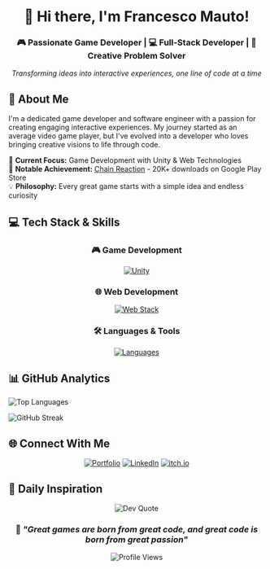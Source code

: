 <div align="center">

# 👋 Hi there, I'm Francesco Mauto!

### 🎮 Passionate Game Developer | 💻 Full-Stack Developer | 🚀 Creative Problem Solver

*Transforming ideas into interactive experiences, one line of code at a time*

</div>

## 🚀 About Me

I'm a dedicated game developer and software engineer with a passion for creating engaging interactive experiences. My journey started as an average video game player, but I've evolved into a developer who loves bringing creative visions to life through code.

🎯 **Current Focus:** Game Development with Unity & Web Technologies  
🌟 **Notable Achievement:** [Chain Reaction](https://play.google.com/store/apps/details?id=com.FrankDev.ChainReaction&pcampaignid=web_share) - 20K+ downloads on Google Play Store  
💡 **Philosophy:** Every great game starts with a simple idea and endless curiosity

## 💻 Tech Stack & Skills

<div align="center">

### 🎮 Game Development
[![Unity](https://skillicons.dev/icons?i=unity,cs)](https://skillicons.dev)

### 🌐 Web Development  
[![Web Stack](https://skillicons.dev/icons?i=js,ts,html,css,react,nextjs,angular,astro,threejs)](https://skillicons.dev)

### 🛠️ Languages & Tools
[![Languages](https://skillicons.dev/icons?i=java,python,mysql&perline=3)](https://skillicons.dev)

</div>

## 📊 GitHub Analytics

<div align="left">

<div class="flex-inline">
  
![Top Languages](https://github-readme-stats.vercel.app/api/top-langs/?username=FrankGameDev&layout=compact&theme=radical)
</div>

![GitHub Streak](https://streak-stats.demolab.com/?user=FrankGameDev&theme=radical)

</div>

## 🌐 Connect With Me

<div align="center">

[![Portfolio](https://img.shields.io/badge/🌐_Portfolio-Francesco_Mauto-blue?style=for-the-badge)](https://francesco-mauto.vercel.app/)
[![LinkedIn](https://img.shields.io/badge/LinkedIn-Francesco_Mauto-0077B5?style=for-the-badge&logo=linkedin&logoColor=white)](https://linkedin.com/in/Francesco-Mauto)
[![itch.io](https://img.shields.io/badge/itch.io-FrankGameDev-FA5C5C?style=for-the-badge&logo=itch.io&logoColor=white)](https://frankgamedev.itch.io/)

</div>

## 💭 Daily Inspiration

<div align="center">

![Dev Quote](https://quotes-github-readme.vercel.app/api?type=horizontal&theme=radical)

</div>

<div align="center">

### 🎯 *"Great games are born from great code, and great code is born from great passion"*

![Profile Views](https://komarev.com/ghpvc/?username=FrankGameDev&color=blueviolet&style=flat-square&label=Profile+Views)

</div>
